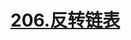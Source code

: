 # [206.反转链表](https://leetcode.cn/problems/reverse-linked-list/)

<SourceCode src="../.leetcode/206.反转链表.ts" />
